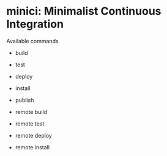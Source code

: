 # minici: Minimalist Continuous Integration

Available commands
- build
- test
- deploy
- install

- publish
- remote build
- remote test
- remote deploy
- remote install
